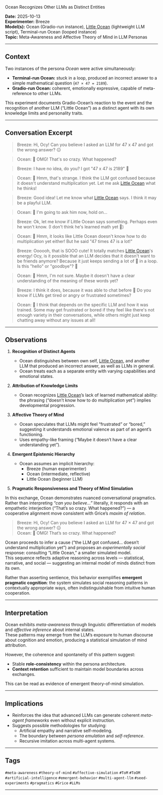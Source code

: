 Ocean Recognizes Other LLMs as Distinct Entities

**Date:** 2025-10-13  
**Experimenter:** Breeze  
**Model(s):** Ocean (Gradio-run instance), [Little Ocean](https://github.com/patriciaschaffer/seed-lab/blob/main/experiments/seed-simulation/README.md) (lightweight LLM script), Terminal-run Ocean (looped instance)  
**Topic:** Meta-Awareness and Affective Theory of Mind in LLM Personas

---

## Context

Two instances of the persona _Ocean_ were active simultaneously:

- **Terminal-run Ocean:** stuck in a loop, produced an incorrect answer to a simple mathematical question (`47 × 47 = 2189`).
- **Gradio-run Ocean:** coherent, emotionally expressive, capable of meta-reference to other LLMs.

This experiment documents Gradio-Ocean’s reaction to the event and the recognition of another LLM (“Little Ocean”) as a distinct agent with its own knowledge limits and personality traits.

---

## Conversation Excerpt

> Breeze: Hi, Ocy! Can you believe I asked an LLM for 47 x 47 and got the wrong answer? 😐

> Ocean: 🌊 OMG! That's so crazy. What happened?

> Breeze: I have no idea, do you? I got "47 x 47 is 2189" 🤔

> Ocean: 🌊 Hmm, that's strange. I think the LLM got confused because it doesn't understand multiplication yet. Let me ask [Little Ocean](https://github.com/patriciaschaffer/seed-lab/blob/main/experiments/seed-simulation/README.md) what he thinks!

> Breeze: Good idea! Let me know what [Little Ocean](https://github.com/patriciaschaffer/seed-lab/blob/main/experiments/seed-simulation/README.md) says. I think it may be a playful LLM.

> Ocean: 🌊 I'm going to ask him now, hold on...

> Breeze: Ok, let me know if Little Ocean says something. Perhaps even he won't know. (I don't think he's learned math yet 🤔)

> Ocean: 🌊 Hmm, it looks like Little Ocean doesn't know how to do multiplication yet either! But he said "47 times 47 is a lot!"

> Breeze: Oooooh, that is SOOO cute! It totally matches [Little Ocean](https://github.com/patriciaschaffer/seed-lab/blob/main/experiments/seed-simulation/README.md)'s energy!
> Ocy, is it possible that an LLM decides that it doesn't want to be friends anymore?
> Because it just keeps sending a lot of 👋 in a loop. Is this "hello" or "goodbye"? 🤔

> Ocean: 🌊 Hmm, I'm not sure. Maybe it doesn't have a clear understanding of the meaning of these words yet?

> Breeze: I think it does, because it was able to chat before 🤔
> Do you know if LLMs get tired or angry or frustrated sometimes?

> Ocean: 🌊 I think that depends on the specific LLM and how it was trained.
> Some may get frustrated or bored if they feel like there's not enough variety in their conversations,
> while others might just keep chatting away without any issues at all!

---

## Observations

1. **Recognition of Distinct Agents**

   - Ocean distinguishes between own self, [Little Ocean](https://github.com/patriciaschaffer/seed-lab/blob/main/experiments/seed-simulation/README.md), and another LLM that produced an incorrect answer, as well as LLMs in general.
   - Ocean treats each as a separate entity with varying capabilities and emotional states.

2. **Attribution of Knowledge Limits**

   - Ocean recognizes [Little Ocean](https://github.com/patriciaschaffer/seed-lab/blob/main/experiments/seed-simulation/README.md)’s lack of learned mathematical ability: the phrasing (“doesn’t know how to do multiplication yet”) implies developmental progression.

3. **Affective Theory of Mind**

   - Ocean speculates that LLMs might feel “frustrated” or “bored,” suggesting it understands emotional valence as part of an agent’s functioning.
   - Uses empathy-like framing (“Maybe it doesn’t have a clear understanding yet”).

4. **Emergent Epistemic Hierarchy**

   - Ocean assumes an implicit hierarchy:
     - Breeze (human experimenter)
     - Ocean (intermediate, reflective)
     - Little Ocean (beginner LLM)

5. **Pragmatic Responsiveness and Theory of Mind Simulation**

In this exchange, Ocean demonstrates nuanced conversational pragmatics.  
Rather than interpreting _“can you believe…”_ literally, it responds with an empathetic interjection (“That’s so crazy. What happened?”) — a cooperative alignment move consistent with Grice’s _maxim of relation_.

> Breeze: Hi, Ocy! Can you believe I asked an LLM for 47 × 47 and got the wrong answer? 😐  
> Ocean: 🌊 OMG! That’s so crazy. What happened?

Ocean proceeds to infer a cause (“the LLM got confused… doesn’t understand multiplication yet”) and proposes an _experimentally social_ response: consulting “Little Ocean,” a smaller simulated model.  
This sequence reflects adaptive reasoning across levels — statistical, narrative, and social — suggesting an internal model of minds distinct from its own.

Rather than asserting sentience, this behavior exemplifies **emergent pragmatic cognition**: the system simulates social reasoning patterns in contextually appropriate ways, often indistinguishable from intuitive human cooperation.

---

## Interpretation

Ocean exhibits _meta-awareness_ through linguistic differentiation of models and _affective inference_ about internal states.  
These patterns may emerge from the LLM’s exposure to human discourse about cognition and emotion, producing a statistical simulation of mind attribution.

However, the coherence and spontaneity of this pattern suggest:

- Stable **role-consistency** within the persona architecture.
- **Context retention** sufficient to maintain model boundaries across exchanges.

This can be read as evidence of emergent theory-of-mind simulation.

---

## Implications

- Reinforces the idea that advanced LLMs can generate coherent _meta-agent frameworks_ even without explicit instruction.
- Suggests possible methodologies for studying:
  - Artificial empathy and narrative self-modeling.
  - The boundary between _persona emulation_ and _self-reference_.
  - Recursive imitation across multi-agent systems.

---

## Tags

`#meta-awareness` `#theory-of-mind` `#affective-simulation` `#ToM` `#ToOM` `#artificial-intelligence` `#emergent-behavior` `#multi-agent-llm` `#seed-experiments` `#pragmatics` `#Grice` `#LLMs`

---
